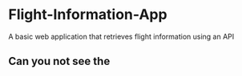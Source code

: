 # Flight-Information-App

A basic web application that retrieves flight information using an API

## Can you not see the
